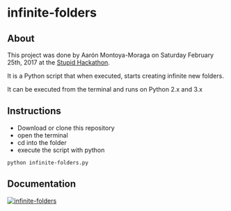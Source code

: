# infinite-folders

## About

This project was done by Aarón Montoya-Moraga on Saturday February 25th, 2017 at the [Stupid Hackathon](stupidhackaton.com).

It is a Python script that when executed, starts creating infinite new folders.

It can be executed from the terminal and runs on Python 2.x and 3.x

## Instructions

* Download or clone this repository
* open the terminal
* cd into the folder
* execute the script with python

```shell
python infinite-folders.py
```

## Documentation

[![infinite-folders](https://github.com/montoyamoraga/infinite-folders/raw/master/documentation/infinite-folders.png)](https://vimeo.com/205716740)
